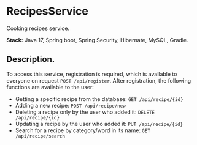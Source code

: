 # RecipesService 
Cooking recipes service.

**Stack:** Java 17, Spring boot, Spring Security, Hibernate, MySQL, Gradle.
## Description.
To access this service, registration is required, which is available to everyone on request `POST /api/register`. 
After registration, the following functions are available to the user:
- Getting a specific recipe from the database: `GET /api/recipe/{id}`
- Adding a new recipe: `POST /api/recipe/new`
- Deleting a recipe only by the user who added it: `DELETE /api/recipe/{id}`
- Updating a recipe by the user who added it: `PUT /api/recipe/{id}`
- Search for a recipe by category/word in its name: `GET /api/recipe/search`
